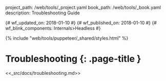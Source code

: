project_path: /web/tools/_project.yaml book_path: /web/tools/_book.yaml description: Troubleshooting Guide

{# wf_updated_on: 2018-01-10 #} {# wf_published_on: 2018-01-10 #} {# wf_blink_components: Internals>Headless #}

{% include "web/tools/puppeteer/_shared/styles.html" %}

# Troubleshooting {: .page-title }

<<_src/docs/troubleshooting.md>>